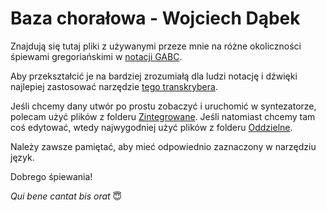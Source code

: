 # Baza chorałowa - Wojciech Dąbek

Znajdują się tutaj pliki z używanymi przeze mnie na różne okoliczności śpiewami gregoriańskimi w [notacji GABC](https://gregorio-project.github.io/gabc/index.html).

Aby przekształcić je na bardziej zrozumiałą dla ludzi notację i dźwięki najlepiej zastosować narzędzie [tego transkrybera](https://bbloomf.github.io/jgabc/transcriber.html).

Jeśli chcemy dany utwór po prostu zobaczyć i uruchomić w syntezatorze, polecam użyć plików z folderu [Zintegrowane](Zintegrowane). Jeśli natomiast chcemy tam coś edytować, wtedy najwygodniej użyć plików z folderu [Oddzielne](Oddzielne).

Należy zawsze pamiętać, aby mieć odpowiednio zaznaczony w narzędziu język.

Dobrego śpiewania!

*Qui bene cantat bis orat* 😇
